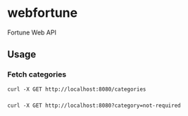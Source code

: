 # webfortune

Fortune Web API


## Usage

### Fetch categories
`curl -X GET http://localhost:8080/categories`

###
`curl -X GET http://localhost:8080?category=not-required`
